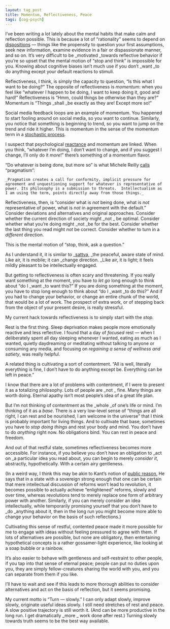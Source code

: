 ```yaml
---
layout: tag_post
title: Momentum, Reflectiveness, Peace
tags: [cog-psych]
---
```



I’ve been writing a lot lately about the mental habits that make calm and reflection possible. This is because a lot of “rationality” seems to depend on [dispositions](https://srconstantin.wordpress.com/2014/06/09/do-rationalists-exist/) — things like the propensity to question your first assumptions, seek new information, examine evidence in a fair or dispassionate manner, and so on.  It’s very difficult to be _motivated _towards reflective behavior if you’re so upset that the mental motion of “stop and think” is impossible for you.  Knowing about cognitive biases isn’t much use if you don’t _want _to do anything except your default reactions to stimuli.

Reflectiveness, I think, is simply the capacity to question, “Is this what I want to be doing?”  The opposite of reflectiveness is _momentum_: when you feel like “whatever I happen to be doing, I want to keep doing it, good and hard!”  Reflectiveness is “Hmm, could things be otherwise than they are?” Momentum is “Things _shall _be exactly as they are! Except more so!”

Social media feedback loops are an example of momentum. You happened to start fooling around on social media, so you want to continue.  Similarly, you notice that something is beginning to trend, so you want to jump on the trend and ride it higher.  This is momentum in the sense of the momentum term in a [stochastic process](https://en.wikipedia.org/wiki/Stochastic_gradient_descent#Momentum).

I suspect that psychological [reactance](https://en.wikipedia.org/wiki/Reactance_(psychology)) and momentum are linked. When you think, “whatever I’m doing, I don’t want to change, and if you suggest I change, I’ll only do it _more_!” there’s something of a momentum flavor.

“Do whatever is being done, but more so” is what Michele Reilly [calls](https://medium.com/@michelereilly/anatomy-of-a-bubble-a789374d974c) “pragmatism”:


    _Pragmatism creates a call for conformity, implicit pressure for agreement and unquestioning support for whatever is representative of power. Its philosophy is a submission to threats.  Intellectualism as I am using the term, points directly away from those things._

Reflectiveness, then, is “consider what is _not_ being done, what is _not_ representative of power, what is _not_ in agreement with the default.”  Consider deviations and alternatives and original approaches.  Consider whether the current direction of society might _not _ be optimal. Consider whether what you’re doing might _not _be for the best.  Consider whether the last thing you read might _not_ be correct. Consider whether to turn in a _different_ direction.

This is the mental motion of “stop, think, ask a question.”

As I understand it, it is similar to _[sattva,](https://srconstantin.wordpress.com/2016/12/16/the-gunas-a-model-for-mental-states/) _the peaceful, aware state of mind.  Like air, it is mobile; it can _change direction.  _Like air, it is light; it feels mildly pleasant to be intellectually engaged.

But getting to reflectiveness is often scary and threatening. If you really want something at the moment, you have to _let go_ long enough to think about “do I _want _to want this?” If you are doing something at the moment, you have to stop long enough to think about “do I _want _to do this?”  And if you had to change your behavior, or change an entire chunk of the world, that would be a lot of work.  The prospect of extra work, or of stepping back from the object of your present desire, is really stressful.

My current hack towards reflectiveness is to simply start with the _stop._

Rest is the first thing. Sleep deprivation makes people more emotionally reactive and less reflective.  I found that a day of _focused_ rest — when I deliberately spent all day sleeping whenever I wanted, eating as much as I wanted, quietly daydreaming or meditating without talking to anyone or consuming any media, and focusing on _regaining a sense of wellness and satiety_, was really helpful.

A related thing is cultivating a sort of contentment. “All is well, literally everything is fine, I don’t have to do anything except be.  Everything can be left in peace.”

I know that there are a lot of problems with contentment, if I were to present it as a totalizing philosophy. Lots of people are _not _ fine. Many things are worth doing. Eternal apathy isn’t most people’s idea of a great life plan.

But I’m not thinking of contentment as the _whole _of one’s life or mind. I’m thinking of it as a _base_. There is a very low-level sense of “things are all right, I can rest and be nourished, I am welcome in the universe” that I think is probably important for living things.  And to cultivate that base, sometimes you have to _stop doing things_ and rest your body and mind.  You don’t have to do _anything_ right now. No obligations bind. You can rest in peace and freedom.

And out of that restful state, sometimes reflectiveness becomes more accessible. For instance, if you believe you don’t have an obligation to _act on _a particular idea you read about, you can begin to merely _consider it_, abstractly, hypothetically. With a certain airy gentleness.

(In a weird way, I think this may be akin to Kant’s notion of [public reason.](http://www.columbia.edu/acis/ets/CCREAD/etscc/kant.html) He says that in a state with a sovereign strong enough that one can be certain that mere intellectual discussion of reforms won’t lead to revolution, it becomes possible to actually achieve “enlightened” reforms, slowly and over time, whereas revolutions tend to merely replace one form of arbitrary power with another.  Similarly, if you can merely consider an idea intellectually, while temporarily promising yourself that you don’t have to _do _anything about it, then in the long run you might become more able to change your behavior on the basis of such reflections.)

Cultivating this sense of restful, contented peace made it more possible for me to engage with ideas without feeling pressured to agree with them.  If lots of alternatives are possible, but none are obligatory, then entertaining hypothetical concepts is a rather gossamer-light experience, like looking at a soap bubble or a rainbow.

It’s also easier to behave with gentleness and self-restraint to other people, if you tap into that sense of eternal peace; people can put no duties upon you, they are simply fellow-creatures sharing the world with you, and you can separate from them if you like.

I’ll have to wait and see if this leads to more thorough abilities to consider alternatives and act on the basis of reflection, but it seems promising.

My current motto is “Turn — slowly.”  I can only adapt slowly, improve slowly, originate useful ideas slowly.  I still need stretches of rest and peace. A slow positive trajectory is still worth it. (And can be more productive in the long run. I get dramatically _more _ work done after rest.)  Turning slowly towards truth seems to be the best way available.
